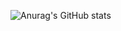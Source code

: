 ![Anurag's GitHub stats](https://github-readme-stats.vercel.app/api?username=Hurlang&show_icons=true&theme=radical)
 
 
